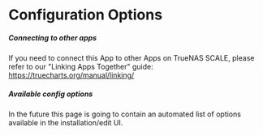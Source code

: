 # Configuration Options

##### Connecting to other apps

If you need to connect this App to other Apps on TrueNAS SCALE, please refer to our "Linking Apps Together" guide:
https://truecharts.org/manual/linking/

##### Available config options

In the future this page is going to contain an automated list of options available in the installation/edit UI.
